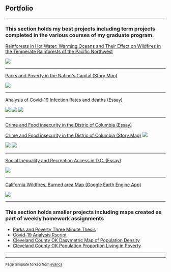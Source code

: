 ## Portfolio

---

### This section holds my best projects including term projects completed in the various courses of my graduate program.  

[Rainforests in Hot Water: Warming Oceans and Their Effect on Wildfires in the Temperate Rainforests of the Pacific Northwest](https://github.com/MikeNims/GIS_Portfolio/blob/main/Rainforests_in_Hot_Water_Term_Project_Michael_Nims_Complete.pdf)

<img src= "images/?raw=true"/> 

 

---

[Parks and Poverty in the Nation's Capital (Story Map)](https://storymaps.arcgis.com/stories/e827df3beaa0481ebdd2ef3233eafd3f)

<img src= "images/National_mall.JPG?raw=true"/> 

 
---

[Analysis of Covid-19 Infection Rates and deaths (Essay)](/pdf/Analysis_of_Covid-19_Infection_Rates_and_Deaths_in_the_US.pdf)

<img src="images/Covid_graphs.JPG?raw=true"/>

<img src="images/Covid_deaths_by_state.JPG?raw=true"/>

<img src="images/Covid_cases_and_deaths.JPG?raw=true"/>
 
---

[Crime and Food insecurity in the Distric of Columbia (Essay)](/pdf/Crime_and_Food_Insecurity_in_the_District_of_Columbia.pdf)

[Crime and Food insecurity in the Distric of Columbia (Story Map)](https://storymaps.arcgis.com/stories/76fb1059fabb49c494bac71e623983fb)
<img src="images/Moran's I.JPG?raw=true"/>

<img src="images/High_crime_food_insecure.JPG?raw=true"/>

<img src="images/Low_crime_food insecure.JPG?raw=true"/>

---

[Social Inequality and Recreation Access in D.C. (Essay)](/pdf/Social_Inequality_and_Recreation_Access_in_the_Nation’s_Capitol.pdf)

<img src="images/Parks_and_inequality_results.JPG?raw=true"/>

---
[California Wildfires, Burned area Map (Google Earth Engine App)](https://mpnims.users.earthengine.app/view/michael-nims-remote-sensing-app)

<img src="images/Google_Earth_Engine_app.jpg?raw=true"/> 

---
### This section holds smaller projects including maps created as part of weekly homework assignments

- [Parks and Poverty Three Minute Thesis](https://github.com/MikeNims/GIS_Portfolio/blob/main/Three%20minute%20Thesis%2C%20DC%20Parks.pdf)
- [Covid-19 Analysis Rscript](https://github.com/MikeNims/GIS_Portfolio/blob/main/Covid-19%20Infection%20rates%20and%20deaths%20RScript.R)
- [Cleveland County OK Dasymetric Map of Population Density](https://github.com/MikeNims/GIS_Portfolio/blob/main/Cleveland_County_Dasymetric_map.pdf)
- [Cleveland County OK Population Proportion Living in Poverty](https://github.com/MikeNims/GIS_Portfolio/blob/main/Cleveland_County_Poverty_Levels.pdf)


---




---
<p style="font-size:11px">Page template forked from <a href="https://github.com/evanca/quick-portfolio">evanca</a></p>
<!-- Remove above link if you don't want to attibute -->
 
